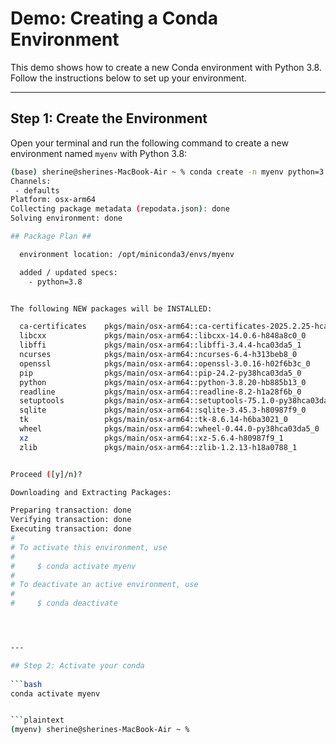 # Demo: Creating a Conda Environment

This demo shows how to create a new Conda environment with Python 3.8.  
Follow the instructions below to set up your environment.

---

## Step 1: Create the Environment

Open your terminal and run the following command to create a new environment named `myenv` with Python 3.8:

```bash
(base) sherine@sherines-MacBook-Air ~ % conda create -n myenv python=3.8
Channels:
 - defaults
Platform: osx-arm64
Collecting package metadata (repodata.json): done
Solving environment: done

## Package Plan ##

  environment location: /opt/miniconda3/envs/myenv

  added / updated specs:
    - python=3.8


The following NEW packages will be INSTALLED:

  ca-certificates    pkgs/main/osx-arm64::ca-certificates-2025.2.25-hca03da5_0
  libcxx             pkgs/main/osx-arm64::libcxx-14.0.6-h848a8c0_0
  libffi             pkgs/main/osx-arm64::libffi-3.4.4-hca03da5_1
  ncurses            pkgs/main/osx-arm64::ncurses-6.4-h313beb8_0
  openssl            pkgs/main/osx-arm64::openssl-3.0.16-h02f6b3c_0
  pip                pkgs/main/osx-arm64::pip-24.2-py38hca03da5_0
  python             pkgs/main/osx-arm64::python-3.8.20-hb885b13_0
  readline           pkgs/main/osx-arm64::readline-8.2-h1a28f6b_0
  setuptools         pkgs/main/osx-arm64::setuptools-75.1.0-py38hca03da5_0
  sqlite             pkgs/main/osx-arm64::sqlite-3.45.3-h80987f9_0
  tk                 pkgs/main/osx-arm64::tk-8.6.14-h6ba3021_0
  wheel              pkgs/main/osx-arm64::wheel-0.44.0-py38hca03da5_0
  xz                 pkgs/main/osx-arm64::xz-5.6.4-h80987f9_1
  zlib               pkgs/main/osx-arm64::zlib-1.2.13-h18a0788_1


Proceed ([y]/n)?

Downloading and Extracting Packages:

Preparing transaction: done
Verifying transaction: done
Executing transaction: done
#
# To activate this environment, use
#
#     $ conda activate myenv
#
# To deactivate an active environment, use
#
#     $ conda deactivate




---

## Step 2: Activate your conda
 
```bash
conda activate myenv


```plaintext
(myenv) sherine@sherines-MacBook-Air ~ % 



